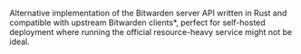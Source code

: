 Alternative implementation of the Bitwarden server API written in Rust and compatible with upstream Bitwarden clients*, perfect for self-hosted deployment where running the official resource-heavy service might not be ideal.